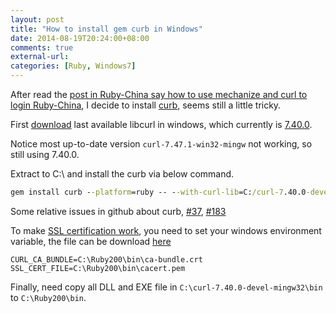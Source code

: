 ```yaml
---
layout: post
title: "How to install gem curb in Windows"
date: 2014-08-19T20:24:00+08:00
comments: true
external-url:
categories: [Ruby, Windows7]
---
```


After read the [post in Ruby-China say how to use mechanize and curl to login Ruby-China](https://ruby-china.org/topics/21120), I decide to install [curb](https://github.com/taf2/curb), seems still a little tricky.

First [download](http://curl.haxx.se/download.html#Win32) last available libcurl in windows, which currently is [7.40.0](http://curl.haxx.se/gknw.net/7.40.0/dist-w32/renamed-curl-7.40.0-devel-mingw32.zip).

Notice most up-to-date version `curl-7.47.1-win32-mingw` not working, so still using 7.40.0.

Extract to C:\ and install the curb via below command.

```bat
gem install curb --platform=ruby -- --with-curl-lib=C:/curl-7.40.0-devel-mingw32/bin --with-curl-include=C:/curl-7.40.0-devel-mingw32/include
```

Some relative issues in github about curb, [#37](https://github.com/taf2/curb/issues/37), [#183](https://github.com/taf2/curb/issues/183)

To make [SSL certification work](http://curl.haxx.se/docs/sslcerts.html), you need to set your windows environment variable, the file can be download [here](http://curl.haxx.se/docs/caextract.html)

```
CURL_CA_BUNDLE=C:\Ruby200\bin\ca-bundle.crt
SSL_CERT_FILE=C:\Ruby200\bin\cacert.pem
```

Finally, need copy all DLL and EXE file in `C:\curl-7.40.0-devel-mingw32\bin` to `C:\Ruby200\bin`.
